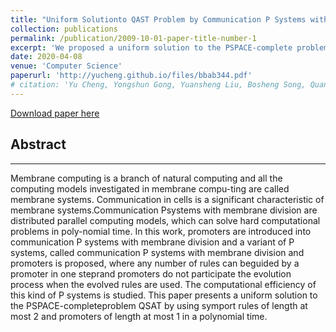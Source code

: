 ```yaml
---
title: "Uniform Solutionto QAST Problem by Communication P Systems with Membrane Division and Promoters"
collection: publications
permalink: /publication/2009-10-01-paper-title-number-1
excerpt: 'We proposed a uniform solution to the PSPACE-complete problem QSAT by using symport rules of length at most 2 and promoters of length at most 1 in a polynomial time．'
date: 2020-04-08
venue: 'Computer Science'
paperurl: 'http://yucheng.github.io/files/bbab344.pdf'
# citation: 'Yu Cheng, Yongshun Gong, Yuansheng Liu, Bosheng Song, Quan Zou, Molecular design in drug discovery: a comprehensive review of deep generative models, Briefings in Bioinformatics, Volume 22, Issue 6, November 2021, bbab344, https://doi.org/10.1093/bib/bbab344.'
---
```


[Download paper here](http://yucheng.github.io/files/bbab344.pdf)


Abstract
---
---

Membrane computing is a branch of natural computing and all the computing models investigated in membrane compu-ting are called membrane systems. Communication in cells is a significant characteristic of membrane systems.Communication Psystems with membrane division are distributed parallel computing models, which can solve hard computational problems in poly-nomial time. In this work, promoters are introduced into communication P systems with membrane division and a variant of P systems, called communication P systems with membrane division and promoters is proposed, where any number of rules can beguided by a promoter in one steprand promoters do not participate the evolution process when the evolved rules are used. The computational efficiency of this kind of P systems is studied. This paper presents a uniform solution to the PSPACE-completeproblem QSAT by using symport rules of length at most 2 and promoters of length at most 1 in a polynomial time.